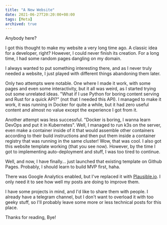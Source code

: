 ```yaml
---
title: "A New Website"
date: 2021-06-27T20:20:00+08:00
tags: [Meta]
archived: true
---
```


Anybody here?

I got this thought to make my website a very long time ago. A classic
idea for a developer, right? However, I could never finish its creation.
For a long time, I had some random pages dangling on my domain.

I always wanted to put something interesting there, and as I never truly
needed a website, I just played with different things abandoning them later.

Only two attempts were notable. One where I made it work, with some pages
and even some interactivity, but it all was weird, as I started trying out
some unrelated ideas. "What if I use Python for boring content serving and Rust
for a quick API?" (not that I needed this API). I managed to make it work,
it was running in Docker for quite a while, but it had zero useful
content and almost no value except the experience I got from it.

Another attempt was less successful. "Docker is boring, I wanna learn DevOps
and put it in Kubernetes". Well, I managed to run k3s on the server, even make
a container inside of it that would assemble other containers according to
their build instructions and then put them inside a container registry that
was running in the same cluster! Wow, that was cool. I also got this website
template working (that you see now). However, by the time I got to
implementing auto-deployment and stuff, I was too tired to continue.

Well, and now, I have finally... just launched that existing template on
Github Pages. Probably, I should learn to build MVP first, haha.

There was Google Analytics enabled, but I've replaced it with
[Plausible.io][pio]. I only need it to see how well my posts
are doing to improve them.


I have some projects in mind, and I'd like to share them with people.
I already have a telegram channel, but I don't want to overload it with too
geeky stuff, so I'll probably leave some more or less technical posts for
this place.

Thanks for reading, Bye!


[pio]: https://plausible.io
